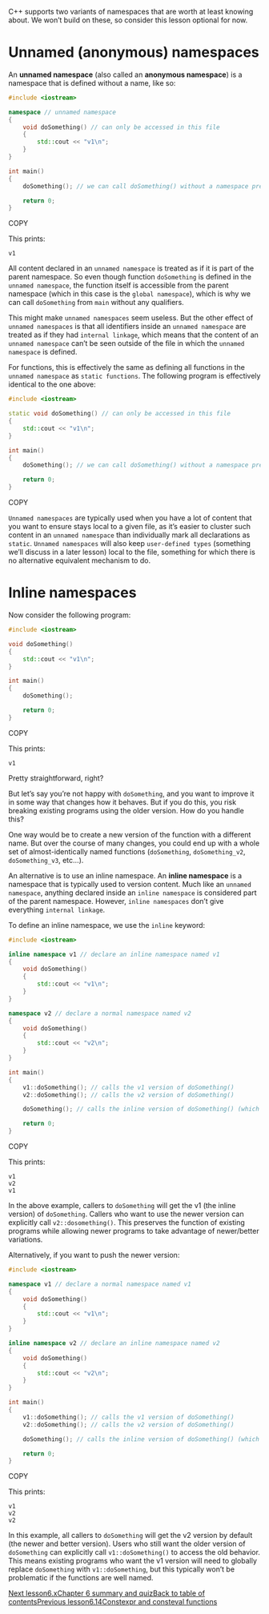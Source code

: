 C++ supports two variants of namespaces that are worth at least knowing about. We won’t build on these, so consider this lesson optional for now.

# Unnamed (anonymous) namespaces

An **unnamed namespace** (also called an **anonymous namespace**) is a namespace that is defined without a name, like so:

```cpp
#include <iostream>

namespace // unnamed namespace
{
    void doSomething() // can only be accessed in this file
    {
        std::cout << "v1\n";
    }
}

int main()
{
    doSomething(); // we can call doSomething() without a namespace prefix

    return 0;
}
```

COPY

This prints:

```
v1
```

All content declared in an `unnamed namespace` is treated as if it is part of the parent namespace. So even though function `doSomething` is defined in the `unnamed namespace`, the function itself is accessible from the parent namespace (which in this case is the `global namespace`), which is why we can call `doSomething` from `main` without any qualifiers.

This might make `unnamed namespaces` seem useless. But the other effect of `unnamed namespaces` is that all identifiers inside an `unnamed namespace` are treated as if they had `internal linkage`, which means that the content of an `unnamed namespace` can’t be seen outside of the file in which the `unnamed namespace` is defined.

For functions, this is effectively the same as defining all functions in the `unnamed namespace` as `static functions`. The following program is effectively identical to the one above:

```cpp
#include <iostream>

static void doSomething() // can only be accessed in this file
{
    std::cout << "v1\n";
}

int main()
{
    doSomething(); // we can call doSomething() without a namespace prefix

    return 0;
}
```

COPY

`Unnamed namespaces` are typically used when you have a lot of content that you want to ensure stays local to a given file, as it’s easier to cluster such content in an `unnamed namespace` than individually mark all declarations as `static`. `Unnamed namespaces` will also keep `user-defined types` (something we’ll discuss in a later lesson) local to the file, something for which there is no alternative equivalent mechanism to do.

# Inline namespaces

Now consider the following program:

```cpp
#include <iostream>

void doSomething()
{
    std::cout << "v1\n";
}

int main()
{
    doSomething();

    return 0;
}
```

COPY

This prints:

```
v1
```

Pretty straightforward, right?

But let’s say you’re not happy with `doSomething`, and you want to improve it in some way that changes how it behaves. But if you do this, you risk breaking existing programs using the older version. How do you handle this?

One way would be to create a new version of the function with a different name. But over the course of many changes, you could end up with a whole set of almost-identically named functions (`doSomething`, `doSomething_v2`, `doSomething_v3`, etc…).

An alternative is to use an inline namespace. An **inline namespace** is a namespace that is typically used to version content. Much like an `unnamed namespace`, anything declared inside an `inline namespace` is considered part of the parent namespace. However, `inline namespaces` don’t give everything `internal linkage`.

To define an inline namespace, we use the `inline` keyword:

```cpp
#include <iostream>

inline namespace v1 // declare an inline namespace named v1
{
    void doSomething()
    {
        std::cout << "v1\n";
    }
}

namespace v2 // declare a normal namespace named v2
{
    void doSomething()
    {
        std::cout << "v2\n";
    }
}

int main()
{
    v1::doSomething(); // calls the v1 version of doSomething()
    v2::doSomething(); // calls the v2 version of doSomething()

    doSomething(); // calls the inline version of doSomething() (which is v1)

    return 0;
}
```

COPY

This prints:

```
v1
v2
v1
```

In the above example, callers to `doSomething` will get the v1 (the inline version) of `doSomething`. Callers who want to use the newer version can explicitly call `v2::dosomething()`. This preserves the function of existing programs while allowing newer programs to take advantage of newer/better variations.

Alternatively, if you want to push the newer version:

```cpp
#include <iostream>

namespace v1 // declare a normal namespace named v1
{
    void doSomething()
    {
        std::cout << "v1\n";
    }
}

inline namespace v2 // declare an inline namespace named v2
{
    void doSomething()
    {
        std::cout << "v2\n";
    }
}

int main()
{
    v1::doSomething(); // calls the v1 version of doSomething()
    v2::doSomething(); // calls the v2 version of doSomething()

    doSomething(); // calls the inline version of doSomething() (which is v2)

    return 0;
}
```

COPY

This prints:

```
v1
v2
v2
```

In this example, all callers to `doSomething` will get the v2 version by default (the newer and better version). Users who still want the older version of `doSomething` can explicitly call `v1::doSomething()` to access the old behavior. This means existing programs who want the v1 version will need to globally replace `doSomething` with `v1::doSomething`, but this typically won’t be problematic if the functions are well named.

[Next lesson6.xChapter 6 summary and quiz](https://www.learncpp.com/cpp-tutorial/chapter-6-summary-and-quiz/)[Back to table of contents](https://www.learncpp.com/)[Previous lesson6.14Constexpr and consteval functions](https://www.learncpp.com/cpp-tutorial/constexpr-and-consteval-functions/)